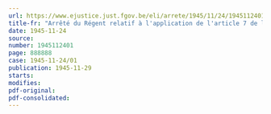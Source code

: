 ```yaml
---
url: https://www.ejustice.just.fgov.be/eli/arrete/1945/11/24/1945112401/justel
title-fr: "Arrêté du Régent relatif à l'application de l'article 7 de la loi établissant un impôt sur le capital"
date: 1945-11-24
source:
number: 1945112401
page: 888888
case: 1945-11-24/01
publication: 1945-11-29
starts:
modifies:
pdf-original:
pdf-consolidated:
---
```



